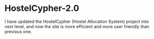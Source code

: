 # HostelCypher-2.0
I have updated the HostelCypher (Hostel Allocation System) project into next level, and now the site is more efficient and more user friendly than previous one.
